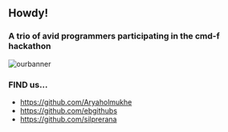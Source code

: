 ## Howdy!
### A trio of avid programmers participating in the cmd-f hackathon
![ourbanner](https://i.gyazo.com/08eb637d827e73879e2d210fa2b91484.png)

### **FIND us...** 
- https://github.com/Aryaholmukhe
- https://github.com/ebgithubs
- https://github.com/silprerana
